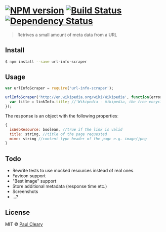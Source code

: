 #  [![NPM version][npm-image]][npm-url] [![Build Status][travis-image]][travis-url] [![Dependency Status][daviddm-image]][daviddm-url]

> Retrives a small amount of meta data from a URL


## Install

```sh
$ npm install --save url-info-scraper
```


## Usage

```js
var urlInfoScraper = require('url-info-scraper');

urlInfoScraper('http://en.wikipedia.org/wiki/Wikipedia', function(error, linkInfo) {
  var title = linkInfo.title; //'Wikipedia - Wikipedia, the free encyclopedia'
});
```

The response is an object with the following properties:
```js
{
  isWebResource: boolean, //true if the link is valid
  title: string, //title of the page requested
  mime: string //content-type header of the page e.g. image/jpeg
}
```

## Todo
- Rewrite tests to use mocked resources instead of real ones
- Favicon support
- "Best image" support
- Store additional metadata (response time etc.)
- Screenshots
- ...?

## License

MIT © [Paul Cleary](tab.bz)


[npm-image]: https://badge.fury.io/js/url-info-scraper.svg
[npm-url]: https://npmjs.org/package/url-info-scraper
[travis-image]: https://travis-ci.org/pauljohncleary/url-info-scraper.svg?branch=master
[travis-url]: https://travis-ci.org/pauljohncleary/url-info-scraper
[daviddm-image]: https://david-dm.org/pauljohncleary/url-info-scraper.svg?theme=shields.io
[daviddm-url]: https://david-dm.org/pauljohncleary/url-info-scraper
